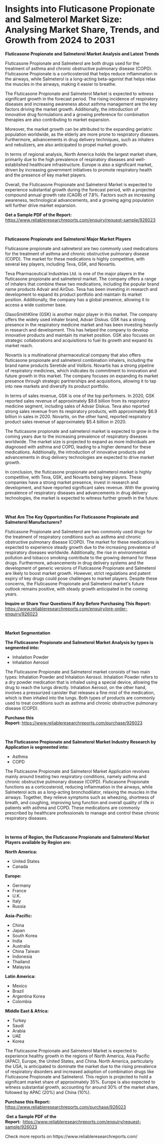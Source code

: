 <p><h1>Insights into Fluticasone Propionate and Salmeterol Market Size: Analysing Market Share, Trends, and Growth from 2024 to 2031</h1></p><p><strong>Fluticasone Propionate and Salmeterol Market Analysis and Latest Trends</strong></p>
<p><p>Fluticasone Propionate and Salmeterol are both drugs used for the treatment of asthma and chronic obstructive pulmonary disease (COPD). Fluticasone Propionate is a corticosteroid that helps reduce inflammation in the airways, while Salmeterol is a long-acting beta-agonist that helps relax the muscles in the airways, making it easier to breathe.</p><p>The Fluticasone Propionate and Salmeterol Market is expected to witness significant growth in the forecast period. The rising incidence of respiratory diseases and increasing awareness about asthma management are the key factors driving the market growth. Additionally, the introduction of innovative drug formulations and a growing preference for combination therapies are also contributing to market expansion.</p><p>Moreover, the market growth can be attributed to the expanding geriatric population worldwide, as the elderly are more prone to respiratory diseases. Furthermore, advancements in drug delivery techniques, such as inhalers and nebulizers, are also anticipated to propel market growth.</p><p>In terms of regional analysis, North America holds the largest market share, primarily due to the high prevalence of respiratory diseases and well-established healthcare infrastructure. Europe is also a significant market, driven by increasing government initiatives to promote respiratory health and the presence of key market players.</p><p>Overall, the Fluticasone Propionate and Salmeterol Market is expected to experience substantial growth during the forecast period, with a projected compound annual growth rate (CAGR) of 7.8%. Factors such as increasing awareness, technological advancements, and a growing aging population will further drive market expansion.</p></p>
<p><strong>Get a Sample PDF of the Report:&nbsp;</strong> <a href="https://www.reliableresearchreports.com/enquiry/request-sample/926023">https://www.reliableresearchreports.com/enquiry/request-sample/926023</a></p>
<p>&nbsp;</p>
<p><strong>Fluticasone Propionate and Salmeterol Major Market Players</strong></p>
<p><p>Fluticasone propionate and salmeterol are two commonly used medications for the treatment of asthma and chronic obstructive pulmonary disease (COPD). The market for these medications is highly competitive, with several key players, including Teva, GSK, and Novartis.</p><p>Teva Pharmaceutical Industries Ltd. is one of the major players in the fluticasone propionate and salmeterol market. The company offers a range of inhalers that combine these two medications, including the popular brand name products Advair and AirDuo. Teva has been investing in research and development to expand its product portfolio and maintain its market position. Additionally, the company has a global presence, allowing it to access a wide customer base.</p><p>GlaxoSmithKline (GSK) is another major player in this market. The company offers the widely used inhaler brand, Advair Diskus. GSK has a strong presence in the respiratory medicine market and has been investing heavily in research and development. This has helped the company to develop innovative products and maintain its market position. GSK also focuses on strategic collaborations and acquisitions to fuel its growth and expand its market reach.</p><p>Novartis is a multinational pharmaceutical company that also offers fluticasone propionate and salmeterol combination inhalers, including the brand name products Seretide and Volibris. Novartis has a strong pipeline of respiratory medicines, which indicates its commitment to innovation and future growth in this market. The company focuses on expanding its market presence through strategic partnerships and acquisitions, allowing it to tap into new markets and diversify its product portfolio.</p><p>In terms of sales revenue, GSK is one of the top performers. In 2020, GSK reported sales revenue of approximately $9.6 billion from its respiratory medicine segment, including sales of Advair Diskus. Teva also reported strong sales revenue from its respiratory products, with approximately $6.9 billion in sales in 2020. Novartis, on the other hand, reported respiratory product sales revenue of approximately $5.4 billion in 2020.</p><p>The fluticasone propionate and salmeterol market is expected to grow in the coming years due to the increasing prevalence of respiratory diseases worldwide. The market size is projected to expand as more individuals are diagnosed with asthma and COPD, leading to a higher demand for these medications. Additionally, the introduction of innovative products and advancements in drug delivery technologies are expected to drive market growth.</p><p>In conclusion, the fluticasone propionate and salmeterol market is highly competitive, with Teva, GSK, and Novartis being key players. These companies have a strong market presence, invest in research and development, and have reported significant sales revenue. With the growing prevalence of respiratory diseases and advancements in drug delivery technologies, the market is expected to witness further growth in the future.</p></p>
<p>&nbsp;</p>
<p><strong>What Are The Key Opportunities For Fluticasone Propionate and Salmeterol Manufacturers?</strong></p>
<p><p>Fluticasone Propionate and Salmeterol are two commonly used drugs for the treatment of respiratory conditions such as asthma and chronic obstructive pulmonary disease (COPD). The market for these medications is expected to experience steady growth due to the increasing prevalence of respiratory diseases worldwide. Additionally, the rise in environmental pollution and tobacco smoking contribute to the growing demand for these drugs. Furthermore, advancements in drug delivery systems and the development of generic versions of Fluticasone Propionate and Salmeterol are likely to boost market growth. However, strict regulations and patent expiry of key drugs could pose challenges to market players. Despite these concerns, the Fluticasone Propionate and Salmeterol market's future outlook remains positive, with steady growth anticipated in the coming years.</p></p>
<p><strong>Inquire or Share Your Questions If Any Before Purchasing This Report:</strong> <a href="https://www.reliableresearchreports.com/enquiry/pre-order-enquiry/926023">https://www.reliableresearchreports.com/enquiry/pre-order-enquiry/926023</a></p>
<p>&nbsp;</p>
<p><strong>Market Segmentation</strong></p>
<p><strong>The Fluticasone Propionate and Salmeterol Market Analysis by types is segmented into:</strong></p>
<p><ul><li>Inhalation Powder</li><li>Inhalation Aerosol</li></ul></p>
<p><p>The Fluticasone Propionate and Salmeterol market consists of two main types: Inhalation Powder and Inhalation Aerosol. Inhalation Powder refers to a dry powder medication that is inhaled using a special device, allowing the drug to reach the lungs directly. Inhalation Aerosol, on the other hand, involves a pressurized canister that releases a fine mist of the medication, which is then inhaled into the lungs. Both types of products are commonly used to treat conditions such as asthma and chronic obstructive pulmonary disease (COPD).</p></p>
<p><strong>Purchase this Report:&nbsp;</strong><a href="https://www.reliableresearchreports.com/purchase/926023">https://www.reliableresearchreports.com/purchase/926023</a></p>
<p>&nbsp;</p>
<p><strong>The Fluticasone Propionate and Salmeterol Market Industry Research by Application is segmented into:</strong></p>
<p><ul><li>Asthma</li><li>COPD</li></ul></p>
<p><p>The Fluticasone Propionate and Salmeterol Market Application revolves mainly around treating two respiratory conditions, namely asthma and chronic obstructive pulmonary disease (COPD). Fluticasone Propionate functions as a corticosteroid, reducing inflammation in the airways, while Salmeterol acts as a long-acting bronchodilator, relaxing the muscles in the airways. Together, they relieve symptoms such as wheezing, shortness of breath, and coughing, improving lung function and overall quality of life in patients with asthma and COPD. These medications are commonly prescribed by healthcare professionals to manage and control these chronic respiratory diseases.</p></p>
<p>&nbsp;</p>
<p><strong>In terms of Region, the Fluticasone Propionate and Salmeterol Market Players available by Region are:</strong></p>
<p>
    <p> <strong> North America: </strong>
        <ul>
            <li>United States</li>
            <li>Canada</li>
        </ul>
        </p> 
    <p> <strong> Europe: </strong>
        <ul>
            <li>Germany</li>
            <li>France</li>
            <li>U.K.</li>
            <li>Italy</li>
            <li>Russia</li>
        </ul>
        </p> 
    <p> <strong> Asia-Pacific: </strong>
        <ul>
            <li>China</li>
            <li>Japan</li>
            <li>South Korea</li>
            <li>India</li>
            <li>Australia</li>
            <li>China Taiwan</li>
            <li>Indonesia</li>
            <li>Thailand</li>
            <li>Malaysia</li>
        </ul>
        </p> 
    <p> <strong> Latin America: </strong>
        <ul>
            <li>Mexico</li>
            <li>Brazil</li>
            <li>Argentina Korea</li>
            <li>Colombia</li>
        </ul>
        </p> 
    <p> <strong> Middle East & Africa: </strong>
        <ul>
            <li>Turkey</li>
            <li>Saudi</li>
            <li>Arabia</li>
            <li>UAE</li>
            <li>Korea</li>
        </ul>
    </p>
    </p>
<p><p>The Fluticasone Propionate and Salmeterol Market is expected to experience healthy growth in the regions of North America, Asia Pacific (APAC), Europe, the United States, and China. North America, particularly the USA, is anticipated to dominate the market due to the rising prevalence of respiratory disorders and increased adoption of combination drugs like Fluticasone Propionate and Salmeterol. This region is projected to hold a significant market share of approximately 35%. Europe is also expected to witness substantial growth, accounting for around 30% of the market share, followed by APAC (20%) and China (10%).</p></p>
<p><strong>Purchase this Report: </strong><a href="https://www.reliableresearchreports.com/purchase/926023">https://www.reliableresearchreports.com/purchase/926023</a></p>
<p>&nbsp;<strong>Get a Sample PDF of the Report:&nbsp;&nbsp;</strong><a href="https://www.reliableresearchreports.com/enquiry/request-sample/926023">https://www.reliableresearchreports.com/enquiry/request-sample/926023</a></p>
<p><strong></strong></p>
<p>Check more reports on https://www.reliableresearchreports.com/</p>